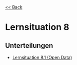 [<< Back](../../SuD.md)

# Lernsituation 8

## Unterteilungen

- [Lernsituation 8.1 (Open Data)](1/Lernsituation.md)
